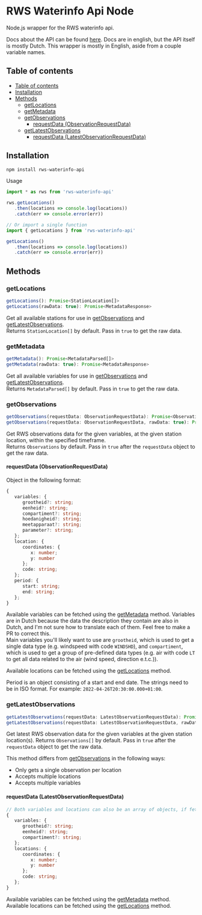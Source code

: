 # RWS Waterinfo Api Node
Node.js wrapper for the RWS waterinfo api.

Docs about the API can be found [here](https://rijkswaterstaat.github.io/wm-ws-dl/#introduction). Docs are in english, but the API itself is mostly Dutch. This wrapper is mostly in English, aside from a couple variable names.

## Table of contents
* [Table of contents](#table-of-contents)
* [Installation](#installation)
* [Methods](#methods)
   + [getLocations](#getlocations)
   + [getMetadata](#getmetadata)
   + [getObservations](#getobservations)
      - [requestData (ObservationRequestData)](#requestdata--observationrequestdata-)
   + [getLatestObservations](#getlatestobservations)
      - [requestData (LatestObservationRequestData)](#requestdata--latestobservationrequestdata-)

## Installation
```sh
npm install rws-waterinfo-api
```

Usage
```js
import * as rws from 'rws-waterinfo-api'

rws.getLocations()
   .then(locations => console.log(locations))
   .catch(err => console.error(err))

// Or import a single function
import { getLocations } from 'rws-waterinfo-api'

getLocations()
   .then(locations => console.log(locations))
   .catch(err => console.error(err))
```

## Methods
### getLocations
```js
getLocations(): Promise<StationLocation[]>
getLocations(rawData: true): Promise<MetadataResponse>
```
Get all available stations for use in [getObservations](#getObservations) and [getLatestObservations](#getLatestObservations).  
Returns `StationLocation[]` by default. Pass in `true` to get the raw data.

### getMetadata
```js
getMetadata(): Promise<MetadataParsed[]>
getMetadata(rawData: true): Promise<MetadataResponse>
```
Get all available variables for use in [getObservations](#getObservations) and [getLatestObservations](#getLatestObservations).  
Returns `MetadataParsed[]` by default. Pass in `true` to get the raw data.

### getObservations
```js
getObservations(requestData: ObservationRequestData): Promise<Observations>
getObservations(requestData: ObservationRequestData, rawData: true): Promise<ObservationsResponse>
```
Get RWS observations data for the given variables, at the given station location, within the specified timeframe.  
Returns `Observations` by default. Pass in `true` after the `requestData` object to get the raw data.

#### requestData (ObservationRequestData)
Object in the following format:
```ts
{
   variables: {
      grootheid?: string;
      eenheid?: string;
      compartiment?: string;
      hoedanigheid?: string;
      meetapparaat?: string;
      parameter?: string;
   };
   location: {
      coordinates: {
         x: number;
         y: number
      };
      code: string;
   };
   period: {
      start: string;
      end: string;
   };
}
```
Available variables can be fetched using the [getMetadata](#getMetadata) method. Variables are in Dutch because the data the description they contain are also in Dutch, and I'm not sure how to translate each of them. Feel free to make a PR to correct this.  
Main variables you'll likely want to use are `grootheid`, which is used to get a single data type (e.g. windspeed with code `WINDSHD`), and `compartiment`, which is used to get a group of pre-defined data types (e.g. air with code `LT` to get all data related to the air (wind speed, direction e.t.c.)).

Available locations can be fetched using the [getLocations](#getLocations) method.

Period is an object consisting of a start and end date. The strings need to be in ISO format. For example: `2022-04-26T20:30:00.000+01:00`.

### getLatestObservations
```js
getLatestObservations(requestData: LatestObservationRequestData): Promise<Observations[]>
getLatestObservations(requestData: LatestObservationRequestData, rawData: true): Promise<LatestObservationResponse>
```
Get latest RWS observation data for the given variables at the given station location(s).
Returns `Observations[]` by default. Pass in `true` after the `requestData` object to get the raw data.

This method differs from [getObservations](#getObservations) in the following ways:
* Only gets a single observation per location
* Accepts multiple locations
* Accepts multiple variables

#### requestData (LatestObservationRequestData)
```ts
// Both variables and locations can also be an array of objects, if fetching multiple.
{
   variables: {
      grootheid?: string;
      eenheid?: string;
      compartiment?: string;
   };
   locations: {
      coordinates: {
         x: number;
         y: number
      };
      code: string;
   };
}
```
Available variables can be fetched using the [getMetadata](#getMetadata) method.  
Available locations can be fetched using the [getLocations](#getLocations) method.
